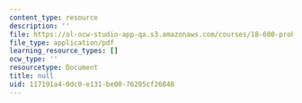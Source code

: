 ```yaml
---
content_type: resource
description: ''
file: https://ol-ocw-studio-app-qa.s3.amazonaws.com/courses/18-600-probability-and-random-variables-fall-2019/117191a40dc0e131be0076205cf26848_MIT18_600F19_lec14.pdf
file_type: application/pdf
learning_resource_types: []
ocw_type: ''
resourcetype: Document
title: null
uid: 117191a4-0dc0-e131-be00-76205cf26848
---
```

